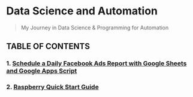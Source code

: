 # Data Science and Automation
> My Journey in Data Science &amp; Programming for Automation

## TABLE OF CONTENTS
### 1. [Schedule a Daily Facebook Ads Report with Google Sheets and Google Apps Script](https://github.com/mrthinh/public_repo/tree/main/facebook_ads_report_google_sheets_apps_script)
### 2. [Raspberry Quick Start Guide](https://github.com/mrthinh/public_repo/tree/main/raspberry_handbook)
